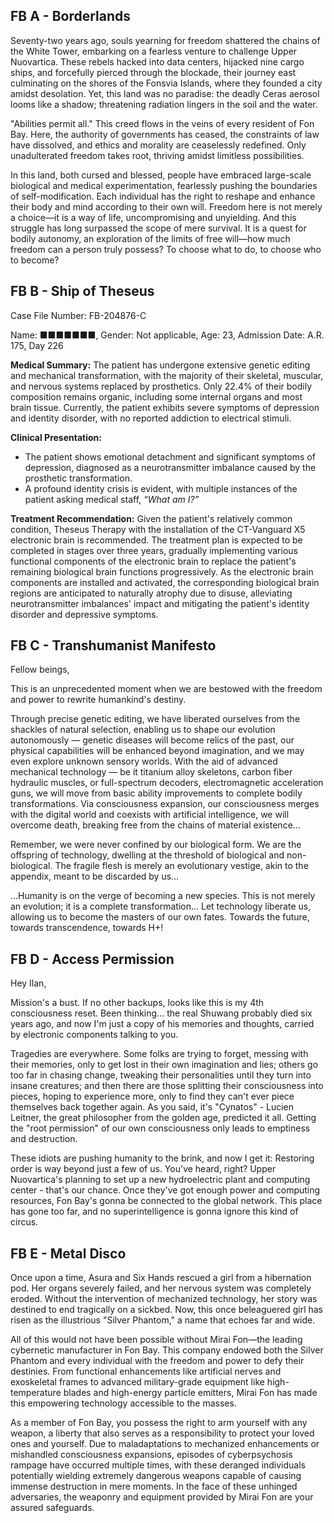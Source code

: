 ## FB A - Borderlands

Seventy-two years ago, souls yearning for freedom shattered the chains of the White Tower, embarking on a fearless venture to challenge Upper Nuovartica. These rebels hacked into data centers, hijacked nine cargo ships, and forcefully pierced through the blockade, their journey east culminating on the shores of the Fonsvia Islands, where they founded a city amidst desolation. Yet, this land was no paradise: the deadly Ceras aerosol looms like a shadow; threatening radiation lingers in the soil and the water.

"Abilities permit all." This creed flows in the veins of every resident of Fon Bay. Here, the authority of governments has ceased, the constraints of law have dissolved, and ethics and morality are ceaselessly redefined. Only unadulterated freedom takes root, thriving amidst limitless possibilities.

In this land, both cursed and blessed, people have embraced large-scale biological and medical experimentation, fearlessly pushing the boundaries of self-modification. Each individual has the right to reshape and enhance their body and mind according to their own will. Freedom here is not merely a choice—it is a way of life, uncompromising and unyielding. And this struggle has long surpassed the scope of mere survival. It is a quest for bodily autonomy, an exploration of the limits of free will—how much freedom can a person truly possess? To choose what to do, to choose who to become?


## FB B - Ship of Theseus

Case File Number: FB-204876-C

Name: ■■■■■■■, Gender: Not applicable, Age: 23, Admission Date: A.R. 175, Day 226

**Medical Summary:**
The patient has undergone extensive genetic editing and mechanical transformation, with the majority of their skeletal, muscular, and nervous systems replaced by prosthetics. Only 22.4% of their bodily composition remains organic, including some internal organs and most brain tissue. Currently, the patient exhibits severe symptoms of depression and identity disorder, with no reported addiction to electrical stimuli.

**Clinical Presentation:**
- The patient shows emotional detachment and significant symptoms of depression, diagnosed as a neurotransmitter imbalance caused by the prosthetic transformation.
- A profound identity crisis is evident, with multiple instances of the patient asking medical staff, *“What am I?”*

**Treatment Recommendation:**
Given the patient's relatively common condition, Theseus Therapy with the installation of the CT-Vanguard X5 electronic brain is recommended. The treatment plan is expected to be completed in stages over three years, gradually implementing various functional components of the electronic brain to replace the patient's remaining biological brain functions progressively. As the electronic brain components are installed and activated, the corresponding biological brain regions are anticipated to naturally atrophy due to disuse, alleviating neurotransmitter imbalances' impact and mitigating the patient's identity disorder and depressive symptoms.


## FB C - Transhumanist Manifesto

Fellow beings,

This is an unprecedented moment when we are bestowed with the freedom and power to rewrite humankind's destiny.

Through precise genetic editing, we have liberated ourselves from the shackles of natural selection, enabling us to shape our evolution autonomously — genetic diseases will become relics of the past, our physical capabilities will be enhanced beyond imagination, and we may even explore unknown sensory worlds. With the aid of advanced mechanical technology — be it titanium alloy skeletons, carbon fiber hydraulic muscles, or full-spectrum decoders, electromagnetic acceleration guns, we will move from basic ability improvements to complete bodily transformations. Via consciousness expansion, our consciousness merges with the digital world and coexists with artificial intelligence, we will overcome death, breaking free from the chains of material existence…

Remember, we were never confined by our biological form. We are the offspring of technology, dwelling at the threshold of biological and non-biological. The fragile flesh is merely an evolutionary vestige, akin to the appendix, meant to be discarded by us…

…Humanity is on the verge of becoming a new species. This is not merely an evolution; it is a complete transformation… Let technology liberate us, allowing us to become the masters of our own fates. Towards the future, towards transcendence, towards H+!


## FB D - Access Permission

Hey Ilan,

Mission's a bust. If no other backups, looks like this is my 4th consciousness reset. Been thinking... the real Shuwang probably died six years ago, and now I'm just a copy of his memories and thoughts, carried by electronic components talking to you.

Tragedies are everywhere. Some folks are trying to forget, messing with their memories, only to get lost in their own imagination and lies; others go too far in chasing change, tweaking their personalities until they turn into insane creatures; and then there are those splitting their consciousness into pieces, hoping to experience more, only to find they can't ever piece themselves back together again. As you said, it's "Cynatos" - Lucien Leitner, the great philosopher from the golden age, predicted it all. Getting the "root permission" of our own consciousness only leads to emptiness and destruction.

These idiots are pushing humanity to the brink, and now I get it: Restoring order is way beyond just a few of us. You've heard, right? Upper Nuovartica's planning to set up a new hydroelectric plant and computing center - that's our chance. Once they've got enough power and computing resources, Fon Bay's gonna be connected to the global network. This place has gone too far, and no superintelligence is gonna ignore this kind of circus.

## FB E - Metal Disco

Once upon a time, Asura and Six Hands rescued a girl from a hibernation pod. Her organs severely failed, and her nervous system was completely eroded. Without the intervention of mechanized technology, her story was destined to end tragically on a sickbed. Now, this once beleaguered girl has risen as the illustrious "Silver Phantom," a name that echoes far and wide.

All of this would not have been possible without Mirai Fon—the leading cybernetic manufacturer in Fon Bay. This company endowed both the Silver Phantom and every individual with the freedom and power to defy their destinies. From functional enhancements like artificial nerves and exoskeletal frames to advanced military-grade equipment like high-temperature blades and high-energy particle emitters, Mirai Fon has made this empowering technology accessible to the masses.

As a member of Fon Bay, you possess the right to arm yourself with any weapon, a liberty that also serves as a responsibility to protect your loved ones and yourself. Due to maladaptations to mechanized enhancements or mishandled consciousness expansions, episodes of cyberpsychosis rampage have occurred multiple times, with these deranged individuals potentially wielding extremely dangerous weapons capable of causing immense destruction in mere moments. In the face of these unhinged adversaries, the weaponry and equipment provided by Mirai Fon are your assured safeguards.
